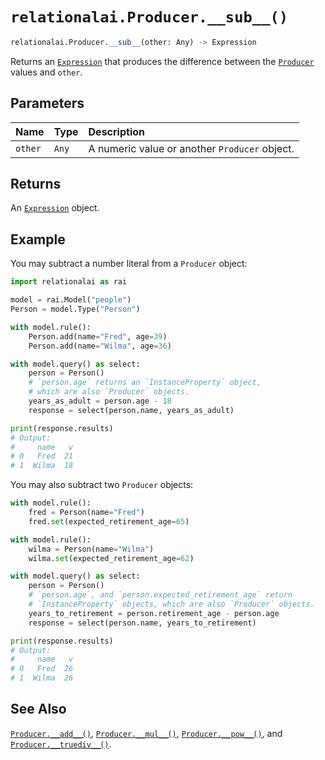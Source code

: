 # `relationalai.Producer.__sub__()`

```python
relationalai.Producer.__sub__(other: Any) -> Expression
```

Returns an [`Expression`](../Expression.md) that produces the difference between the [`Producer`](./README.md) values and `other`.

## Parameters

| Name | Type | Description |
| :--- | :--- | :------ |
| `other` | `Any` | A numeric value or another `Producer` object. |

## Returns

An [`Expression`](../Expression.md) object.

## Example

You may subtract a number literal from a `Producer` object:

```python
import relationalai as rai

model = rai.Model("people")
Person = model.Type("Person")

with model.rule():
    Person.add(name="Fred", age=39)
    Person.add(name="Wilma", age=36)

with model.query() as select:
    person = Person()
    # `person.age` returns an `InstanceProperty` object,
    # which are also `Producer` objects.
    years_as_adult = person.age - 18
    response = select(person.name, years_as_adult)

print(response.results)
# Output:
#     name   v
# 0   Fred  21
# 1  Wilma  18
```

You may also subtract two `Producer` objects:

```python
with model.rule():
    fred = Person(name="Fred")
    fred.set(expected_retirement_age=65)

with model.rule():
    wilma = Person(name="Wilma")
    wilma.set(expected_retirement_age=62)

with model.query() as select:
    person = Person()
    # `person.age`, and `person.expected_retirement_age` return
    # `InstanceProperty` objects, which are also `Producer` objects.
    years_to_retirement = person.retirement_age - person.age
    response = select(person.name, years_to_retirement)

print(response.results)
# Output:
#     name   v
# 0   Fred  26
# 1  Wilma  26
```

## See Also

[`Producer.__add__()`](./__add__.md),
[`Producer.__mul__()`](./__mul__.md),
[`Producer.__pow__()`](./__pow__.md),
and [`Producer.__truediv__()`](./__truediv__.md).

